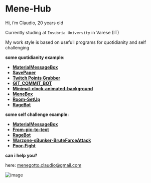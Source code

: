# Mene-Hub

Hi, i’m Claudio, 20 years old

Currently studing at `Insubria University` in Varese (IT)

My work style is based on usefull programs for quotidianity and self challenging

**some quotidianity example:**

- ****[MaterialMessageBox](https://github.com/Mene-hub/MaterialMessageBox)****
- ****[SavePaper](https://github.com/Mene-hub/SavePaper)****
- ****[Twitch Points Grabber](https://github.com/Mene-hub/TwitchPointGrabberBot)****
- ****[GIT_COMMIT_BOT](https://github.com/Mene-hub/GIT_COMMIT_BOT)****
- ****[Minimal-clock-animated-background](https://github.com/Mene-hub/Minimal-clock-animated-background)****
- ****[MeneBox](https://github.com/Mene-hub/MeneBox)****
- ****[Room-SetUp](https://github.com/Mene-hub/Room-SetUp)****
- ****[RageBot](https://github.com/Mene-hub/RageBot)****

**some self challenge example:**

- ****[MaterialMessageBox](https://github.com/Mene-hub/MaterialMessageBox)****
- ****[From-pic-to-text](https://github.com/Mene-hub/From-pic-to-text)****
- ****[RageBot](https://github.com/Mene-hub/RageBot)****
- ****[Warzone-sBunker-BruteForceAttack](https://github.com/Mene-hub/Warzone-sBunker-BruteForceAttack)****
- ****[Poor-Fight](https://github.com/Mene-hub/Poor-Fight)****


**can i help you?**

here: [menegotto.claudio@gmail.com](mailto:menegotto.claudio@gmail.com)

![image](https://github-readme-stats.vercel.app/api?username=Mene-hub&show_icons=true)
